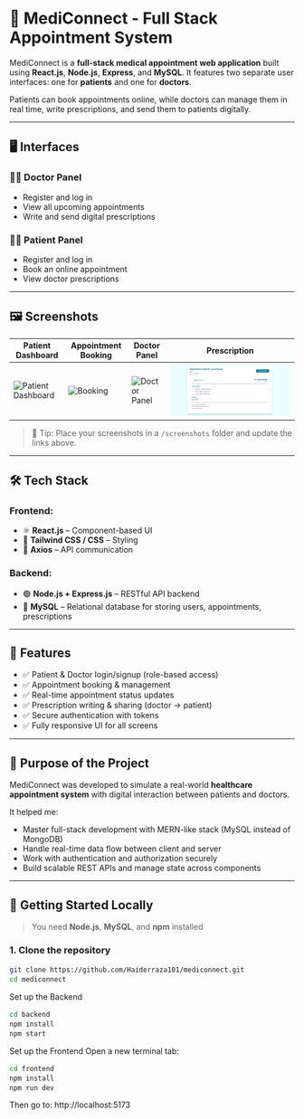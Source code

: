 # 💊 MediConnect - Full Stack Appointment System

MediConnect is a **full-stack medical appointment web application** built using **React.js**, **Node.js**, **Express**, and **MySQL**. It features two separate user interfaces: one for **patients** and one for **doctors**.

Patients can book appointments online, while doctors can manage them in real time, write prescriptions, and send them to patients digitally.

---

## 🖥️ Interfaces

### 👨‍⚕️ Doctor Panel
- Register and log in
- View all upcoming appointments
- Write and send digital prescriptions

### 🧑‍💼 Patient Panel
- Register and log in
- Book an online appointment
- View doctor prescriptions

---

## 🖼️ Screenshots

| Patient Dashboard | Appointment Booking | Doctor Panel | Prescription |
|-------------------|---------------------|---------------|--------------|
| ![Patient Dashboard](./screenshots/patient-dashboard.png) | ![Booking](./screenshots/appointment-booking.png) | ![Doctor Panel](./screenshots/doctor-panel.png) | ![Prescription](./screenshots/prescription.png) |

> 📸 Tip: Place your screenshots in a `/screenshots` folder and update the links above.

---

## 🛠️ Tech Stack

### Frontend:
- ⚛️ **React.js** – Component-based UI
- 🎨 **Tailwind CSS / CSS** – Styling
- 🔄 **Axios** – API communication

### Backend:
- 🟢 **Node.js + Express.js** – RESTful API backend
- 🐬 **MySQL** – Relational database for storing users, appointments, prescriptions

---

## 🔐 Features

- ✅ Patient & Doctor login/signup (role-based access)
- ✅ Appointment booking & management
- ✅ Real-time appointment status updates
- ✅ Prescription writing & sharing (doctor → patient)
- ✅ Secure authentication with tokens
- ✅ Fully responsive UI for all screens

---

## 🧠 Purpose of the Project

MediConnect was developed to simulate a real-world **healthcare appointment system** with digital interaction between patients and doctors.

It helped me:
- Master full-stack development with MERN-like stack (MySQL instead of MongoDB)
- Handle real-time data flow between client and server
- Work with authentication and authorization securely
- Build scalable REST APIs and manage state across components

---

## 🚀 Getting Started Locally

> You need **Node.js**, **MySQL**, and **npm** installed

### 1. Clone the repository

```bash
git clone https://github.com/Haiderraza101/mediconnect.git
cd mediconnect

```
 Set up the Backend
```bash
cd backend
npm install
npm start
```

Set up the Frontend
Open a new terminal tab:

```bash
cd frontend
npm install
npm run dev
```
Then go to: http://localhost:5173
